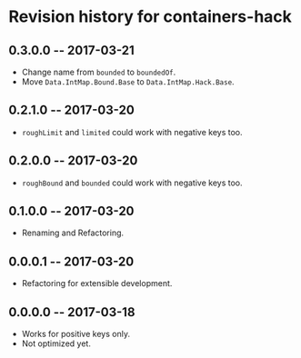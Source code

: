 # Revision history for containers-hack

## 0.3.0.0  -- 2017-03-21

* Change name from `bounded` to `boundedOf`.
* Move `Data.IntMap.Bound.Base` to `Data.IntMap.Hack.Base`.

## 0.2.1.0  -- 2017-03-20

* `roughLimit` and `limited` could work with negative keys too.

## 0.2.0.0  -- 2017-03-20

* `roughBound` and `bounded` could work with negative keys too.

## 0.1.0.0  -- 2017-03-20

* Renaming and Refactoring.

## 0.0.0.1  -- 2017-03-20

* Refactoring for extensible development.

## 0.0.0.0  -- 2017-03-18

* Works for positive keys only.
* Not optimized yet.
